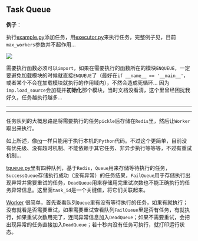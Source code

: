 ## Task Queue

**例子**：

执行[example.py](./example.py)添加任务，用[executor.py](./executor.py)来执行任务，完整例子见，目前`max_workers`参数并不起作用...

![](http://damnever.github.io/img/post/2015-08-22-03.png)

需要执行函数必须可以`import`，如果在需要执行的函数所在的模块`ENQUEUE`，一定要避免加载模块的时候就直接`ENQUEUE`了（最好在`if __name__ == '__main__'`，或者某个不会在加载模块就执行的作用域内），不然会造成死循环... 因为`imp.load_source`会加载并**初始化**那个模块，当时文档没看清，这个里曾经困扰我好久，任务越执行越多...

---
***

任务队列的大概思路是将需要执行的任务`pickle`后存储在`Redis`里，然后让`Worker`取出来执行。

如上所述，像[rq](http://python-rq.org/)一样只能用于执行本机的`Python`代码。不过这个更简单，目前没有优先级、没有超时机制、不能依赖于其它任务、非异步执行等等等，不过有重试机制...

[tqueue.py](./tqueue.py)里有四种队列，基于`Redis`，`Queue`用来存储等待执行的任务，`SuccessQueue`存储执行成功（没有异常）的任务结果，`FailQueue`用于存储执行出现异常并需要重试的任务，`DeadQueue`用来存储用完重试次数也不能正确执行的任务异常信息。这里面`task_id`是一个关键值，将它们关联起来。

[Worker](./worker.py) 很简单，首先查看队列`Queue`里有没有等待执行的任务，如果有就执行；没有就看是否需要重试，如果需要重试查看队列`FailQueue`里是否有任务，有就执行，如果重试次数用完了，连同异常信息加入`DeadQueue`；如果不需要重试，会把出现异常的任务直接加入`DeadQueue`；若十秒内没有任务可执行，就打印运行状态。